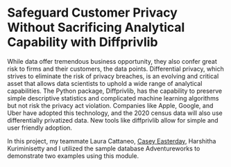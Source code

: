 # Safeguard Customer Privacy Without Sacrificing Analytical Capability with Diffprivlib

While data offer tremendous business opportunity, they also confer great risk to firms and their customers, the data points. Differential privacy, which strives to eliminate the risk of privacy breaches, is an evolving and critical asset that allows data scientists to uphold a wide range of analytical capabilities. The Python package, Diffprivlib, has the capability to preserve simple descriptive statistics and complicated machine learning algorithms but not risk the privacy act violation. Companies like Apple, Google, and Uber have adopted this technology, and the 2020 census data will also use differentially privatized data. New tools like diffprivlib allow for simple and user friendly adoption.

In this project, my teammate Laura Cattaneo, [Casey Easterday](https://www.linkedin.com/in/caeasterday/), Harshitha Kuriminisetty and I utilized the sample database Adventureworks to demonstrate two examples using this module.
